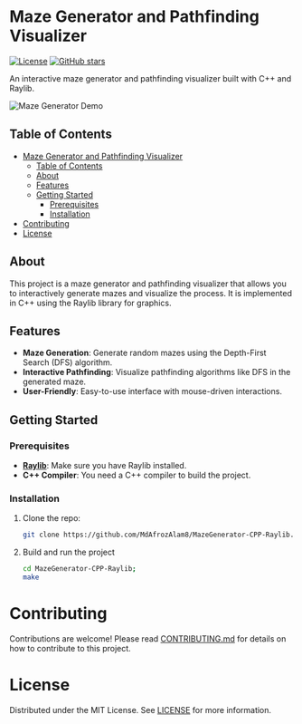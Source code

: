 # Maze Generator and Pathfinding Visualizer

[![License](https://img.shields.io/badge/License-MIT-blue.svg)](LICENSE)
[![GitHub stars](https://img.shields.io/github/stars/MdAfrozAlam8/MazeGenerator-CPP-Raylib.svg?style=flat&label=Star)](https://github.com/YourUsername/YourRepoName/stargazers)

An interactive maze generator and pathfinding visualizer built with C++ and Raylib.

![Maze Generator Demo](./assets/mazeGenerator.gif)

## Table of Contents

- [Maze Generator and Pathfinding Visualizer](#maze-generator-and-pathfinding-visualizer)
  - [Table of Contents](#table-of-contents)
  - [About](#about)
  - [Features](#features)
  - [Getting Started](#getting-started)
    - [Prerequisites](#prerequisites)
    - [Installation](#installation)
- [Contributing](#contributing)
- [License](#license)

## About

This project is a maze generator and pathfinding visualizer that allows you to interactively generate mazes and visualize the process. It is implemented in C++ using the Raylib library for graphics.

## Features

- **Maze Generation**: Generate random mazes using the Depth-First Search (DFS) algorithm.
- **Interactive Pathfinding**: Visualize pathfinding algorithms like DFS in the generated maze.
- **User-Friendly**: Easy-to-use interface with mouse-driven interactions.

## Getting Started

### Prerequisites

- **[Raylib](https://www.raylib.com/)**: Make sure you have Raylib installed.
- **C++ Compiler**: You need a C++ compiler to build the project.

### Installation

1. Clone the repo:

   ```sh
   git clone https://github.com/MdAfrozAlam8/MazeGenerator-CPP-Raylib.git

2. Build and run the project

   ```sh
   cd MazeGenerator-CPP-Raylib;
   make

# Contributing

Contributions are welcome! Please read [CONTRIBUTING.md](./CONTRIBUTING.md) for details on how to contribute to this project.

# License

Distributed under the MIT License. See [LICENSE](./LICENSE) for more information.

